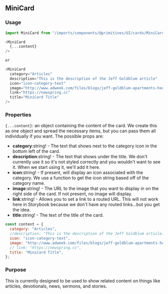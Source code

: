 ## MiniCard

### Usage

```js
import MiniCard from "/imports/components/@primitives/UI/cards/MiniCard";

<MiniCard
  {...content}
/>

or

<MiniCard
  category="Articles"
  description="This is the description of the Jeff Goldblum article"
  icon="icon-category-text"
  image="http://www.adweek.com/files/blogs/jeff-goldblum-apartments-hed-2015.jpg"
  link="https://newspring.cc"
  title="MiniCard Title"
/>
```

### Properties

```{...content}```: an object containing the content of the card. We create this as one object and spread the necessary items, but you can pass them all individually if you want. The possible props are:

- **category**:string! - The text that shows next to the category icon in the bottom left of the card.
- **description**:string! - The text that shows under the title. We don't currently use it so it's not styled correctly and you wouldn't want to see it. When we start using it, we'll add it here.
- **icon**:string! - If present, will display an icon associated with the category. We use a function to get the icon string based off of the category name.
- **image**:string! - The URL to the image that you want to display in on the right side of the card. If not present, no image will display.
- **link**:string! - Allows you to set a link to a routed URL. This will not work here in Storybook because we don't have any routed links...but you get the idea.
- **title**:string! - The text of the title of the card.

```js
const content = {
  category: "Articles",
  //description: "This is the description of the Jeff Goldblum article."
  icon: "icon-category-text",
  image: "http://www.adweek.com/files/blogs/jeff-goldblum-apartments-hed-2015.jpg",
  // link: "https://newspring.cc",
  title: "MiniCard Title",
};
```

### Purpose

This is currently designed to be used to show related content on things like articles, devotionals, news, sermons, and stories.
